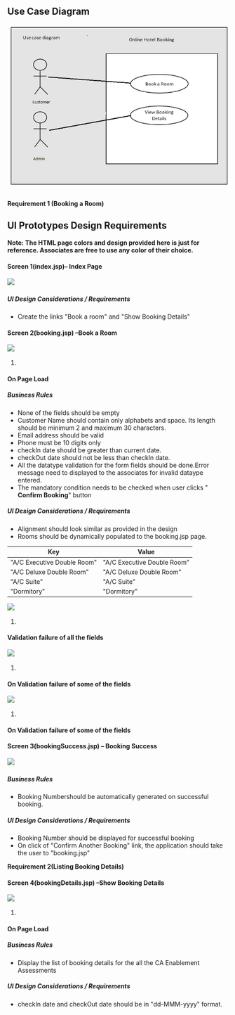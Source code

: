 ## Use Case Diagram

![](https://github.com/yg375/mini_hotel_booking/blob/master/WebContent/1.png)

##

**Requirement 1 (Booking a Room)**

## UI Prototypes Design Requirements

**Note: The HTML page colors and design provided here is just for reference. Associates are free to use any color of their choice.**

#### Screen 1(index.jsp)– Index Page

![](RackMultipart20201029-4-54ek6e_html_c296d75401f34ed4.png)

##### UI Design Considerations / Requirements

- Create the links &quot;Book a room&quot; and &quot;Show Booking Details&quot;

#### Screen 2(booking.jsp) –Book a Room

![](RackMultipart20201029-4-54ek6e_html_2f3a3e59ec12a57.png)

1.
#### On Page Load

##### Business Rules

- None of the fields should be empty
- Customer Name should contain only alphabets and space. Its length should be minimum 2 and maximum 30 characters.
- Email address should be valid
- Phone must be 10 digits only
- checkIn date should be greater than current date.
- checkOut date should not be less than checkIn date.
- All the datatype validation for the form fields should be done.Error message need to displayed to the associates for invalid dataype entered.
- The mandatory condition needs to be checked when user clicks &quot; **Confirm Booking**&quot; button

##### UI Design Considerations / Requirements

- Alignment should look similar as provided in the design
- Rooms should be dynamically populated to the booking.jsp page.

| Key | Value |
| --- | --- |
| &quot;A/C Executive Double Room&quot; | &quot;A/C Executive Double Room&quot; |
| &quot;A/C Deluxe Double Room&quot; | &quot;A/C Deluxe Double Room&quot; |
| &quot;A/C Suite&quot; | &quot;A/C Suite&quot; |
| &quot;Dormitory&quot; | &quot;Dormitory&quot; |

![](RackMultipart20201029-4-54ek6e_html_d97841226ea15ee6.png)

1.
#### Validation failure of all the fields

![](RackMultipart20201029-4-54ek6e_html_9a44f8dee0ffbdff.png)

1.
#### On Validation failure of some of the fields

![](RackMultipart20201029-4-54ek6e_html_eee75e36c66c238d.png)

1.
#### On Validation failure of some of the fields

####

#### Screen 3(bookingSuccess.jsp) – Booking Success

![](RackMultipart20201029-4-54ek6e_html_2398c54c89b39b44.png)

##### Business Rules

- Booking Numbershould be automatically generated on successful booking.

##### UI Design Considerations / Requirements

- Booking Number should be displayed for successful booking
- On click of &quot;Confirm Another Booking&quot; link, the application should take the user to &quot;booking.jsp&quot;

**Requirement 2(Listing Booking Details)**

#### Screen 4(bookingDetails.jsp) –Show Booking Details

![](RackMultipart20201029-4-54ek6e_html_6cad1fce8a68594c.png)

1.
#### On Page Load

##### Business Rules

- Display the list of booking details for the all the CA Enablement Assessments

##### UI Design Considerations / Requirements

- checkIn date and checkOut date should be in &quot;dd-MMM-yyyy&quot; format.
